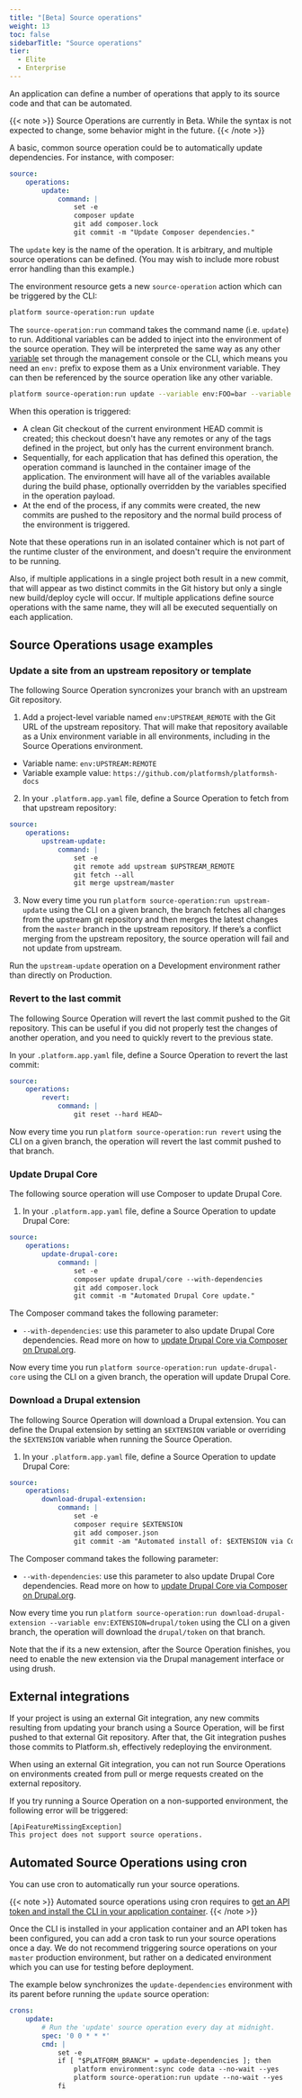 ```yaml
---
title: "[Beta] Source operations"
weight: 13
toc: false
sidebarTitle: "Source operations"
tier:
  - Elite
  - Enterprise
---
```


An application can define a number of operations that apply to its source code and that can be automated.

{{< note >}}
Source Operations are currently in Beta.  While the syntax is not expected to change, some behavior might in the future.
{{< /note >}}

A basic, common source operation could be to automatically update dependencies. For instance, with composer:

```yaml
source:
    operations:
        update:
            command: |
                set -e
                composer update
                git add composer.lock
                git commit -m "Update Composer dependencies."
```

The `update` key is the name of the operation. It is arbitrary, and multiple source operations can be defined. (You may wish to include more robust error handling than this example.)

The environment resource gets a new `source-operation` action which can be triggered by the CLI:

```bash
platform source-operation:run update
```

The `source-operation:run` command takes the command name (i.e. `update`) to run. Additional variables can be added to inject into the environment of the source operation.  They will be interpreted the same way as any other [variable](/development/variables.md) set through the management console or the CLI, which means you need an `env:` prefix to expose them as a Unix environment variable.  They can then be referenced by the source operation like any other variable.

```bash
platform source-operation:run update --variable env:FOO=bar --variable env:BAZ=beep
```

When this operation is triggered:

* A clean Git checkout of the current environment HEAD commit is created; this checkout doesn't have any remotes or any of the tags defined in the project, but only has the current environment branch.
* Sequentially, for each application that has defined this operation, the operation command is launched in the container image of the application.  The environment will have all of the variables available during the build phase, optionally overridden by the variables specified in the operation payload.
* At the end of the process, if any commits were created, the new commits are pushed to the repository and the normal build process of the environment is triggered.

Note that these operations run in an isolated container which is not part of the runtime cluster of the environment, and doesn't require the environment to be running.  

Also, if multiple applications in a single project both result in a new commit, that will appear as two distinct commits in the Git history but only a single new build/deploy cycle will occur. If multiple applications define source operations with the same name, they will all be executed sequentially on each application.

## Source Operations usage examples

### Update a site from an upstream repository or template

The following Source Operation syncronizes your branch with an upstream Git repository.

1. Add a project-level variable named `env:UPSTREAM_REMOTE` with the Git URL of the upstream repository. That will make that repository available as a Unix environment variable in all environments, including in the Source Operations environment.

  - Variable name: `env:UPSTREAM:REMOTE`
  - Variable example value: `https://github.com/platformsh/platformsh-docs`

2. In your  `.platform.app.yaml` file, define a Source Operation to fetch from that upstream repository:

  ```yaml
  source:
      operations:
          upstream-update:
              command: |
                  set -e
                  git remote add upstream $UPSTREAM_REMOTE
                  git fetch --all
                  git merge upstream/master
  ```


3. Now every time you run `platform source-operation:run upstream-update` using the CLI on a given branch, the branch fetches all changes from the upstream git repository and then merges the latest changes from the `master` branch in the upstream repository.
If there’s a conflict merging from the upstream repository, the source operation will fail and not update from upstream.

Run the `upstream-update` operation on a Development environment rather than directly on Production.

### Revert to the last commit

The following Source Operation will revert the last commit pushed to the Git repository. This can be useful if you did not properly test the changes of another operation, and you need to quickly revert to the previous state.

In your  `.platform.app.yaml` file, define a Source Operation to revert the last commit:

```yaml
source:
    operations:
        revert:
            command: |                
                git reset --hard HEAD~
```

Now every time you run `platform source-operation:run revert` using the CLI on a given branch, the operation will revert the last commit pushed to that branch.

### Update Drupal Core

The following source operation will use Composer to update Drupal Core.

1. In your  `.platform.app.yaml` file, define a Source Operation to update Drupal Core:

```yaml
source:
    operations:
        update-drupal-core:
            command: |
                set -e
                composer update drupal/core --with-dependencies
                git add composer.lock
                git commit -m "Automated Drupal Core update."
```

The Composer command takes the following parameter:

- `--with-dependencies`: use this parameter to also update Drupal Core dependencies. Read more on how to [update Drupal Core via Composer on Drupal.org](https://www.drupal.org/docs/updating-drupal/updating-drupal-core-via-composer).

Now every time you run `platform source-operation:run update-drupal-core` using the CLI on a given branch, the operation will update Drupal Core.

### Download a Drupal extension

The following Source Operation will download a Drupal extension. You can define the Drupal extension by setting an `$EXTENSION` variable or overriding the `$EXTENSION` variable when running the Source Operation.

1. In your  `.platform.app.yaml` file, define a Source Operation to update Drupal Core:

```yaml
source:
    operations:
        download-drupal-extension:
            command: |
                set -e
                composer require $EXTENSION
                git add composer.json
                git commit -am "Automated install of: $EXTENSION via Composer."
```

The Composer command takes the following parameter:

- `--with-dependencies`: use this parameter to also update Drupal Core dependencies. Read more on how to [update Drupal Core via Composer on Drupal.org](https://www.drupal.org/docs/updating-drupal/updating-drupal-core-via-composer).

Now every time you run `platform source-operation:run download-drupal-extension --variable env:EXTENSION=drupal/token` using the CLI on a given branch, the operation will download the `drupal/token` on that branch.

Note that the if its a new extension, after the Source Operation finishes, you need to enable the new extension via the Drupal management interface or using drush.

## External integrations

If your project is using an external Git integration, any new commits resulting from updating your branch using a Source Operation, will be first pushed to that external Git repository. After that, the Git integration pushes those commits to Platform.sh, effectively redeploying the environment.


When using an external Git integration, you can not run Source Operations on environments created from pull or merge requests created on the external repository. 

If you try running a Source Operation on a non-supported environment, the following error will be triggered:

  ```text
  [ApiFeatureMissingException] 
  This project does not support source operations.
  ```

## Automated Source Operations using cron

You can use cron to automatically run your source operations.

{{< note >}}
Automated source operations using cron requires to [get an API token and install the CLI in your application container](/development/cli/api-tokens.md).
{{< /note >}}

Once the CLI is installed in your application container and an API token has been configured, you can add a cron task to run your source operations once a day. We do not recommend triggering source operations on your `master` production environment, but rather on a dedicated environment which you can use for testing before deployment.

The example below synchronizes the `update-dependencies` environment with its parent before running the `update` source operation:

```yaml
crons:
    update:
        # Run the 'update' source operation every day at midnight.
        spec: '0 0 * * *'
        cmd: |
            set -e
            if [ "$PLATFORM_BRANCH" = update-dependencies ]; then
                platform environment:sync code data --no-wait --yes
                platform source-operation:run update --no-wait --yes
            fi
```

